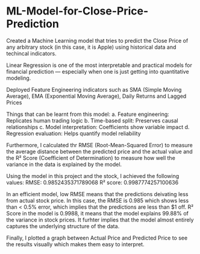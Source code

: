 # ML-Model-for-Close-Price-Prediction

Created a Machine Learning model that tries to predict the Close Price of any arbitrary stock (in this case, it is Apple) using historical data and techincal indicators.

Linear Regression is one of the most interpretable and practical models for financial prediction — especially when one is just getting into quantitative modeling.

Deployed Feature Engineering indicators such as SMA (Simple Moving Average), EMA (Exponential Moving Average), Daily Returns and Lagged Prices 

Things that can be learnt from this model: 
a. Feature engineering: Replicates human trading logic
b. Time-based split: Preserves causal relationships
c. Model interpretation: Coefficients show variable impact
d. Regression evaluation: Helps quantify model reliability

Furthermore, I calculated thr RMSE (Root-Mean-Squared Error) to measure the average distance between the predicted price and the actual value and the R² Score (Coefficient of Determination) to measure how well the variance in the data is explained by the model. 

Using the model in this project and the stock, I achieved the following values:
RMSE: 0.9852435371789068
R² score: 0.9987774257100636

In an efficient model, low RMSE means that the predictions deivating less from actual stock price. In this case, the RMSE is 0.985 which shows less than < 0.5% error, which implies that the predictions are less than $1 off. R² Score in the model is 0.9988, it means that the model explains 99.88% of the variance in stock prices. It furhter implies that the model almost entirely captures the underlying structure of the data.

Finally, I plotted a graph between Actual Price and Predicted Price to see the results visually which makes them easy to interpret. 
